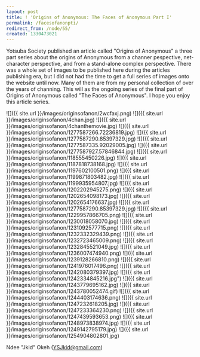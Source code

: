 ```yaml
---
layout: post
title: ! 'Origins of Anonymous: The Faces of Anonymous Part I'
permalink: /facesofanonpti/
redirect_from: /node/55/
created: 1330473021
---
```

Yotsuba Society published an article called "Origins of Anonymous" a three part series about the origins of Anonymous from a channer pespective, net-character perspective, and from a stand-alone complex perspective. There was a whole set of images to be published here during the articles publishing era, but I did not had the time to get a full series of images onto the website until now. Many of them are from my personal collection of over the years of channing. This will as the ongoing series of the final part of Origins of Anonymous called "The Faces of Anonymous". I hope you enjoy this article series.

![]({{ site.url }}/images/originsofanon/2wcfaxj.png)
![]({{ site.url }}/images/originsofanon/4chan.jpg)
![]({{ site.url }}/images/originsofanon/4chanthemovie.jpg)
![]({{ site.url }}/images/originsofanon/1277587266.72236819.jpg)
![]({{ site.url }}/images/originsofanon/1277587290.85397329.jpg)
![]({{ site.url }}/images/originsofanon/1277587335.92029005.jpg)
![]({{ site.url }}/images/originsofanon/1277587927.57846844.jpg)
![]({{ site.url }}/images/originsofanon/118555450226.jpg)
![]({{ site.url }}/images/originsofanon/1187818738168.jpg)
![]({{ site.url }}/images/originsofanon/1197602100501.png)
![]({{ site.url }}/images/originsofanon/1199871803482.jpg)
![]({{ site.url }}/images/originsofanon/1199935954807.jpg)
![]({{ site.url }}/images/originsofanon/1202202945275.png)
![]({{ site.url }}/images/originsofanon/1202654098173.jpg)
![]({{ site.url }}/images/originsofanon/1202654176637.jpg)
![]({{ site.url }}/images/originsofanon/1277587290.85397329.jpg)
![]({{ site.url }}/images/originsofanon/1229957866705.png)
![]({{ site.url }}/images/originsofanon/1230018058070.jpg)
![]({{ site.url }}/images/originsofanon/1231092577715.png)
![]({{ site.url }}/images/originsofanon/1232332329439.png)
![]({{ site.url }}/images/originsofanon/1232723465009.png)
![]({{ site.url }}/images/originsofanon/1232845521049.jpg)
![]({{ site.url }}/images/originsofanon/1236007474940.png)
![]({{ site.url }}/images/originsofanon/1239128266810.png)
![]({{ site.url }}/images/originsofanon/1241976017496.png)
![]({{ site.url }}/images/originsofanon/1242080379397.jpg)
![]({{ site.url }}/images/originsofanon/1242334845216.jpg")
![]({{ site.url }}/images/originsofanon/1243779695162.jpg)
![]({{ site.url }}/images/originsofanon/1243780052474.gif)
![]({{ site.url }}/images/originsofanon/1244403174636.png)
![]({{ site.url }}/images/originsofanon/1247232618205.jpg)
![]({{ site.url }}/images/originsofanon/1247233364230.png)
![]({{ site.url }}/images/originsofanon/1247439593653.png)
![]({{ site.url }}/images/originsofanon/1248973838974.jpg)
![]({{ site.url }}/images/originsofanon/1249142795179.jpg)
![]({{ site.url }}/images/originsofanon/1254904802801.jpg)

Ndee "Jkid" Okeh (YSJkid@gmail.com)
